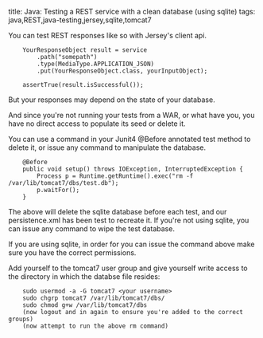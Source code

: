 title: Java: Testing a REST service with a clean database (using sqlite)
tags: java,REST,java-testing,jersey,sqlite,tomcat7

You can test REST responses like so with Jersey's client api.

		YourResponseObject result = service
			.path("somepath")
			.type(MediaType.APPLICATION_JSON)
			.put(YourResponseObject.class, yourInputObject);

		assertTrue(result.isSuccessful());

But your responses may depend on the state of your database. 

And since you're not running your tests from a WAR, or what have you, you have no direct access to populate its seed or delete it.

You can use a command in your Junit4 @Before annotated test method to delete it, or issue any command to manipulate the database.

		@Before
		public void setup() throws IOException, InterruptedException {
		    Process p = Runtime.getRuntime().exec("rm -f /var/lib/tomcat7/dbs/test.db");
		    p.waitFor();
		}

The above will delete the sqlite database before each test, and our persistence.xml has been test to recreate it. If you're not using sqlite, you can issue any command to wipe the test database.

If you are using sqlite, in order for you can issue the command above make sure you have the correct permissions. 

Add yourself to the tomcat7 user group and give yourself write access to the directory in which the databse file resides:

		sudo usermod -a -G tomcat7 <your username>
		sudo chgrp tomcat7 /var/lib/tomcat7/dbs/
		sudo chmod g+w /var/lib/tomcat7/dbs
		(now logout and in again to ensure you're added to the correct groups)
		(now attempt to run the above rm command)
